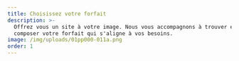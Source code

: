 ```yaml
---
title: Choisissez votre forfait
description: >-
  Offrez vous un site à votre image. Nous vous accompagnons à trouver et
  composer votre forfait qui s'aligne à vos besoins.
image: /img/uploads/01pp000-011a.png
order: 1
---
```


